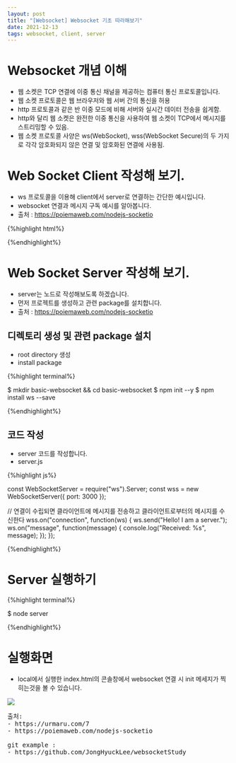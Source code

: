 ```yaml
---
layout: post
title: "[Websocket] Websocket 기초 따라해보기"
date: 2021-12-13
tags: websocket, client, server
---
```


# Websocket 개념 이해
- 웹 소켓은 TCP 연결에 이중 통신 채널을 제공하는 컴퓨터 통신 프로토콜입니다.
- 웹 소켓 프로토콜은 웹 브라우저와 웹 서버 간의 통신을 허용
- http 프로토콜과 같은 반 이중 모드에 비해 서버와 실시간 데이터 전송을 쉽게함.
- http와 달리 웹 소켓은 완전한 이중 통신을 사용하여 웹 소켓이 TCP에서 메시지를 스트리밍할 수 있음.
- 웹 소켓 프로토콜 사양은 ws(WebSocket), wss(WebSocket Secure)의 두 가지로 각각 암호화되지 않은 연결 및 암호화된 연결에 사용됨.

# Web Socket Client 작성해 보기.
- ws 프로토콜을 이용해 client에서 server로 연결하는 간단한 예시입니다.
- websocket 연결과 메시지 구독 예시를 알아봅니다.
- 출처 : https://poiemaweb.com/nodejs-socketio

{%highlight html%}

<!DOCTYPE html>
<html>
<head>
    <meta charset="UTF-8">
    <title>WebSocket Example</title>
</head>
<body>
<script>
    const ws = new WebSocket("ws://localhost:3000");

    // 연결이 수립되면 서버에 메시지를 전송한다
    ws.onopen = function() {
        ws.send("Client message: Hi!");
    }

    // 서버로 부터 메시지를 수신한다
    ws.onmessage = function(event) {
        console.log("Server message: ", event.data);
    }

    // error event handler
    ws.onerror = function(event) {
        console.log("Server error message: ", event.data);
    }
</script>
</body>
</html>

{%endhighlight%}

# Web Socket Server 작성해 보기.
- server는 노드로 작성해보도록 하겠습니다.
- 먼저 프로젝트를 생성하고 관련 package를 설치합니다.
- 출처 : https://poiemaweb.com/nodejs-socketio

## 디렉토리 생성 및 관련 package 설치

- root directory 생성
- install package

{%highlight terminal%}

$ mkdir basic-websocket && cd basic-websocket
$ npm init --y
$ npm install ws --save

{%endhighlight%}

## 코드 작성

- server 코드를 작성합니다.
- server.js

{%highlight js%}

const WebSocketServer = require("ws").Server;
const wss = new WebSocketServer({ port: 3000 });

// 연결이 수립되면 클라이언트에 메시지를 전송하고 클라이언트로부터의 메시지를 수신한다
wss.on("connection", function(ws) {
    ws.send("Hello! I am a server.");
    ws.on("message", function(message) {
        console.log("Received: %s", message);
    });
});

{%endhighlight%}

# Server 실행하기

{%highlight terminal%}

$ node server

{%endhighlight%}

# 실행화면
- local에서 실행한 index.html의 콘솔창에서 websocket 연결 시 init 메세지가 찍히는것을 볼 수 있습니다.

<img src="{{site.baseurl}}/images/WebSocket/basic-websocket.png"/>


<pre class="source">
출처:
- https://urmaru.com/7
- https://poiemaweb.com/nodejs-socketio

git example : 
- https://github.com/JongHyuckLee/websocketStudy
 
</pre>    